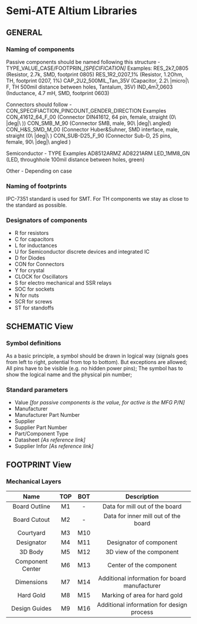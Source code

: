 # Semi-ATE Altium Libraries

## GENERAL

### Naming of components

Passive components should be named following this structure - TYPE_VALUE_CASE/FOOTPRIN_*[SPECIFICATION]*
	Examples:
		RES_2k7_0805 (Resistor, 2.7k, SMD, footprint 0805)
		RES_1R2_0207_1% (Resistor, 1.2Ohm, TH, footprint 0207, 1%)
		CAP_2U2_500MIL_Tan_35V (Capacitor, 2.2\ |micro|\ F, TH 500mil distance between holes, Tantalum, 35V)
		IND_4m7_0603 (Inductance, 4.7 mH, SMD, footprint 0603)

Connectors should follow - CON_SPECIFIACTION_PINCOUNT_GENDER_DIRECTION 
	Examples
		CON_41612_64_F_00	(Connector DIN41612, 64 pin, female, straight (0\ |deg|\ ))
		CON_SMB_M_90		(Connector SMB, male, 90\ |deg|\  angled)
		CON_H&S_SMD_M_00	(Connector Huber&Suhner, SMD interface, male, straight (0\ |deg|\ )
		CON_SUB-D25_F_90	(Connector Sub-D, 25 pins, female, 90\ |deg|\  angled )
		
Semiconductor - TYPE
	Examples
		AD8512ARMZ
		AD8221ARM
		LED_1MM8_GN (LED, throughhole 100mil distance between holes, green)

Other - Depending on case


### Naming of footprints

IPC-7351 standard is used for SMT. For TH components we stay as close to the standard as possible.

### Designators of components

- R for resistors
- C for capacitors
- L for inductances
- U for Semiconductor discrete devices and integrated IC
- D for Diodes
- CON for Connectors 
- Y for crystal
- CLOCK for Oscillators
- S for electro mechanical and SSR relays
- SOC for sockets
- N for nuts
- SCR for screws
- ST for standoffs
	

## SCHEMATIC View

### Symbol definitions

As a basic principle, a symbol should be drawn in logical way (signals goes from left to right, potential from top to bottom). But exceptions are allowed;
All pins have to be visible (e.g. no hidden power pins);
The symbol has to show the logical name and the physical pin number;

### Standard parameters

- Value *[for passive components is the value, for active is the MFG P/N]*
- Manufacturer
- Manufacturer Part Number
- Supplier
- Supplier Part Number
- Part/Component Type 
- Datasheet *[As reference link]*
- Supplier Infor *[As reference link]*

## FOOTPRINT View

### Mechanical Layers

| Name | TOP | BOT | Description |
|:---------:|:---:|:---:|:---------:|
| Board Outline | M1 | - | Data for mill out of the board |
| Board Cutout | M2 | - | Data for inner mill out of the board |
| Courtyard | M3 | M10 |  |
| Designator | M4 | M11 | Designator of component |
| 3D Body | M5 | M12 | 3D view of the component |
| Component Center | M6 | M13 | Center of the component |
| Dimensions | M7 | M14 | Additional information for board manufacturer |
| Hard Gold | M8 | M15 | Marking of area for hard gold |
| Design Guides | M9 | M16 | Additional information for design process |
